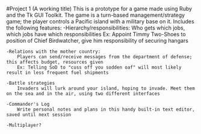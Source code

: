#Project 1 (A working title)
	This is a prototype for a game made using Ruby and the Tk GUI Toolkit. The game is a turn-based management/strategy game; the player controls a Pacific island with a military base on it. Includes the following features:
	-Hierarchy/responsibilities:
		Who gets which jobs, which jobs have which responsibilities
		Ex: Appoint Timmy Two-Shoes to position of Chief Birdwatcher, give him responsibility of securing hangars
	
	-Relations with the mother country:
		Players can send/receive messages from the department of defense; this affects budget, resources given
		Ex: Telling SoD to "cuss off you sodden oaf" will most likely result in less frequent fuel shipments
		
	-Battle strategies
		Invaders will lurk around your island, hoping to invade. Meet them on the sea and in the air, using two different interfaces
		
	-Commander's Log
		Write personal notes and plans in this handy built-in text editor, saved until next session
		
	-Multiplayer?